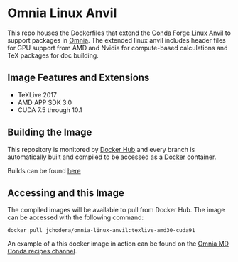 # Omnia Linux Anvil

This repo houses the Dockerfiles that extend the
[Conda Forge Linux Anvil](https://github.com/conda-forge/docker-images) to support packages in
[Omnia](http://www.omnia.md/). The extended linux anvil includes header files for GPU support from AMD and Nvidia for
compute-based calculations and TeX packages for doc building.

## Image Features and Extensions

* TeXLive 2017
* AMD APP SDK 3.0
* CUDA 7.5 through 10.1

## Building the Image

This repository is monitored by [Docker Hub](https://hub.docker.com/) and every branch is automatically built
and compiled to be accessed as a [Docker](https://www.docker.com/) container.

Builds can be found [here](https://hub.docker.com/r/omnia/omnia-linux-anvil/)

## Accessing and this Image

The compiled images will be available to pull from Docker Hub. The image can be accessed with the following command:

`docker pull jchodera/omnia-linux-anvil:texlive-amd30-cuda91`

An example of a this docker image in action can be found on the
[Omnia MD Conda recipes channel](https://github.com/omnia-md/conda-recipes).
